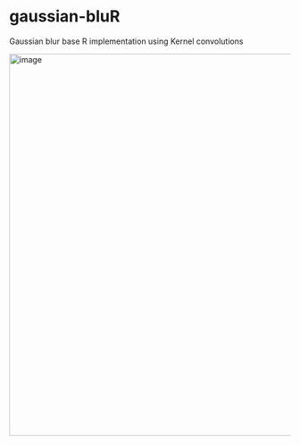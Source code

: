 # gaussian-bluR

Gaussian blur base R implementation using Kernel convolutions

<img width="684" alt="image" src="https://user-images.githubusercontent.com/25570396/193753793-4b94624c-68c7-44d5-94b7-c5f344d44470.png">
